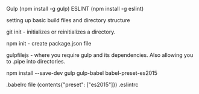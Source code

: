 Gulp (npm install -g gulp)
ESLINT (npm install -g eslint)

setting up basic build files and directory structure

git init - initializes or reinitializes a directory.

npm init - create package.json file

gulpfilejs - where you require gulp and its dependencies. Also allowing you to .pipe into directories.

npm install --save-dev gulp gulp-babel babel-preset-es2015

.babelrc file (contents{"preset": ["es2015"]})
.eslintrc  
